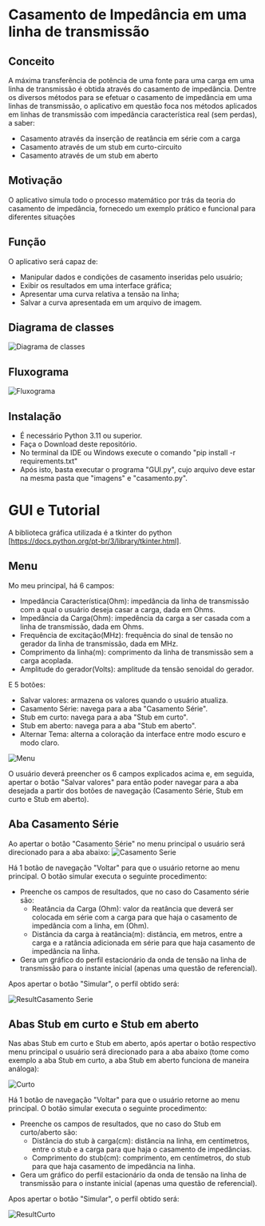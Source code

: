 # Casamento de Impedância em uma linha de transmissão

## Conceito
A máxima transferência de potência de uma fonte para uma carga em uma linha de transmissão é obtida através do casamento de impedância.
Dentre os diversos métodos para se efetuar o casamento de impedância em uma linhas de transmissão, o aplicativo em questão foca nos métodos aplicados em linhas de transmissão com impedância característica real (sem perdas), a saber:
+ Casamento através da inserção de reatância em série com a carga
+ Casamento através de um stub em curto-circuito
+ Casamento através de um stub em aberto

## Motivação
O aplicativo simula todo o processo matemático por trás da teoria do casamento de impedância, fornecedo um exemplo prático e funcional para diferentes situações

## Função
O aplicativo será capaz de: 
+ Manipular dados e condições de casamento inseridas pelo usuário;
+ Exibir os resultados em uma interface gráfica;
+ Apresentar uma curva relativa a tensão na linha;
+ Salvar a curva apresentada em um arquivo de imagem.


## Diagrama de classes

![](Diagramas/Classes.jpeg "Diagrama de classes")

## Fluxograma

![](Diagramas/Fluxograma.jpeg "Fluxograma")

## Instalação

+ É necessário Python 3.11 ou superior.
+ Faça o Download deste repositório.
+ No terminal da IDE ou Windows execute o comando "pip install -r requirements.txt"
+ Após isto, basta executar o programa "GUI.py", cujo arquivo deve estar na mesma pasta que "imagens" e "casamento.py".

# GUI e Tutorial

A biblioteca gráfica utilizada é a tkinter do python [https://docs.python.org/pt-br/3/library/tkinter.html].

## Menu
Mo meu principal, há 6 campos:

+ Impedância Característica(Ohm): impedância da linha de transmissão com a qual o usuário deseja casar a carga, dada em Ohms.
+ Impedância da Carga(Ohm): impedência da carga a ser casada com a linha de transmissão, dada em Ohms.
+ Frequência de excitação(MHz): frequência do sinal de tensão no gerador da linha de transmissão, dada em MHz.
+ Comprimento da linha(m): comprimento da linha de transmissão sem a carga acoplada.
+ Amplitude do gerador(Volts): amplitude da tensão senoidal do gerador.

E 5 botões:

+ Salvar valores: armazena os valores quando o usuário atualiza.
+ Casamento Série: navega para a aba "Casamento Série".
+ Stub em curto: navega para a aba "Stub em curto".
+ Stub em aberto: navega para a aba "Stub em aberto".
+ Alternar Tema: alterna a coloração da interface entre modo escuro e modo claro.

![](imagens/GUI/Menu.jpeg "Menu")

O usuário deverá preencher os 6 campos explicados acima e, em seguida, apertar o botão "Salvar valores" para então poder navegar para a aba desejada a partir dos botões de navegação (Casamento Série, Stub em curto e Stub em aberto).

## Aba Casamento Série
Ao apertar o botão "Casamento Série" no menu principal o usuário será direcionado para a aba abaixo:
![](imagens/GUI/Serie.jpeg "Casamento Serie")

Há 1 botão de navegação "Voltar" para que o usuário retorne ao menu principal.
O botão simular executa o seguinte procedimento:
+ Preenche os campos de resultados, que no caso do Casamento série são:
  + Reatância da Carga (Ohm): valor da reatância que deverá ser colocada em série com a carga para que haja o casamento de impedância com a linha, em (Ohm).
  + Distância da carga à reatância(m): distância, em metros, entre a carga e a ratância adicionada em série para que haja casamento de impedância na linha.
+ Gera um gráfico do perfil estacionário da onda de tensão na linha de transmissão para o instante inicial (apenas uma questão de referencial).

Apos apertar o botão "Simular", o perfil obtido será:

![](imagens/GUI/ResultSerie.jpeg "ResultCasamento Serie")

## Abas Stub em curto e Stub em aberto

Nas abas Stub em curto e Stub em aberto, após apertar o botão respectivo menu principal o usuário será direcionado para a aba abaixo (tome como exemplo a aba Stub em curto, a aba Stub em aberto funciona de maneira análoga):

![](imagens/GUI/Curto.jpeg "Curto")

Há 1 botão de navegação "Voltar" para que o usuário retorne ao menu principal.
O botão simular executa o seguinte procedimento:
+ Preenche os campos de resultados, que no caso do Stub em curto/aberto são:
  + Distância do stub à carga(cm): distância na linha, em centímetros, entre o stub e a carga para que haja o casamento de impedâncias.
  + Comprimento do stub(cm): comprimento, em centímetros, do stub para que haja casamento de impedância na linha.
+ Gera um gráfico do perfil estacionário da onda de tensão na linha de transmissão para o instante inicial (apenas uma questão de referencial).

Apos apertar o botão "Simular", o perfil obtido será:

![](imagens/GUI/ResultCurto.jpeg "ResultCurto")










